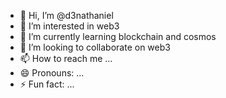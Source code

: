 - 👋 Hi, I’m @d3nathaniel
- 👀 I’m interested in web3
- 🌱 I’m currently learning blockchain and cosmos 
- 💞️ I’m looking to collaborate on web3
- 📫 How to reach me ...
- 😄 Pronouns: ...
- ⚡ Fun fact: ...

<!---
nathanielweb3/nathanielweb3 is a ✨ special ✨ repository because its `README.md` (this file) appears on your GitHub profile.
You can click the Preview link to take a look at your changes.
--->
